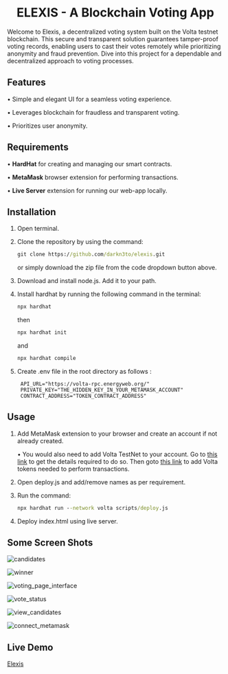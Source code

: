 <h1 align="center">ELEXIS - A Blockchain Voting App</h1>

Welcome to Elexis, a decentralized voting system built on the Volta testnet blockchain. This secure and transparent solution guarantees tamper-proof voting records, enabling users to cast their votes remotely while prioritizing anonymity and fraud prevention. Dive into this project for a dependable and decentralized approach to voting processes.

## Features

• Simple and elegant UI for a seamless voting experience.

• Leverages blockchain for fraudless and transparent voting.

• Prioritizes user anonymity.

## Requirements
• <b>HardHat</b> for creating and managing our smart contracts.

• <b>MetaMask</b> browser extension for performing transactions.

• <b>Live Server</b> extension for running our web-app locally.

## Installation
1. Open terminal.

2. Clone the repository by using the command:
   ```cmd
   git clone https://github.com/darkn3to/elexis.git
   ```
   or simply download the zip file from the code dropdown button above.

3. Download and install node.js. Add it to your path.

4. Install hardhat by running the following command in the terminal: 
   ```cmd 
   npx hardhat
   ```
   then
   ```cmd
   npx hardhat init
   ``` 
   and 
   ```cmd
   npx hardhat compile
   ```

5. Create .env file in the root directory as follows :
   ```.env
    API_URL="https://volta-rpc.energyweb.org/"
    PRIVATE_KEY="THE_HIDDEN_KEY_IN_YOUR_METAMASK_ACCOUNT" 
    CONTRACT_ADDRESS="TOKEN_CONTRACT_ADDRESS" 
    ```

## Usage

1. Add MetaMask extension to your browser and create an account if not already created.
 
   • You would also need to add Volta TestNet to your account. Go to [this link](https://thirdweb.com/energy-web-volta-testnet) to get the details required to do so. Then goto [this link](https://voltafaucet.energyweb.org/) to add Volta tokens needed to perform transactions.

2. Open deploy.js and add/remove names as per requirement.

3. Run the command:
    ```cmd
    npx hardhat run --network volta scripts/deploy.js
    ```

4. Deploy index.html using live server.

## Some Screen Shots

![candidates](https://github.com/darkn3to/elexis/assets/62509177/11af3759-521d-4016-8ae8-796550518bdf)

![winner](https://github.com/darkn3to/elexis/assets/62509177/6398e6b0-5ddc-4e55-ac66-df62ab208c4f)

![voting_page_interface](https://github.com/darkn3to/elexis/assets/62509177/2de08c17-60d5-477e-a24c-36cec9270ff3)

![vote_status](https://github.com/darkn3to/elexis/assets/62509177/a5f16516-8247-4745-b937-c695fa7db018)

![view_candidates](https://github.com/darkn3to/elexis/assets/62509177/944cd372-679d-4556-85c6-11794dcdf86b)

![connect_metamask](https://github.com/darkn3to/elexis/assets/62509177/79dd0dc9-3c1b-4f62-8a2c-400df58c5fb8)

## Live Demo
   [Elexis](https://elexis.netlify.app)
